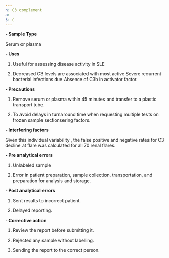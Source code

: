 ```yaml
---
n: C3 complement
a: 
s: c
---
```

 
__-	Sample Type__

Serum or plasma

__-	Uses__

1.	Useful for assessing disease activity in SLE

2.	Decreased C3 levels are associated with most active Severe recurrent bacterial infections due Absence of C3b in activator factor.

__-	Precautions__

1.	Remove serum or plasma within 45 minutes and transfer to a plastic transport tube.

2.	To avoid delays in turnaround time when requesting multiple tests on frozen sample sectionsering factors.

__-	Interfering factors__

Given this individual variability , the false positive and negative rates for C3 decline at flare was calculated for all 70 renal flares.

__-	Pre analytical errors__

1.	Unlabeled sample 

2.	Error in patient preparation, sample collection, transportation, and preparation for analysis and storage. 

__-	Post analytical errors__

1.	Sent results to incorrect patient.

2.	Delayed reporting.

__-	Corrective action__

1.	Review the report before submitting it.

2.	Rejected any sample without labelling.

3.	Sending the report to the correct person.